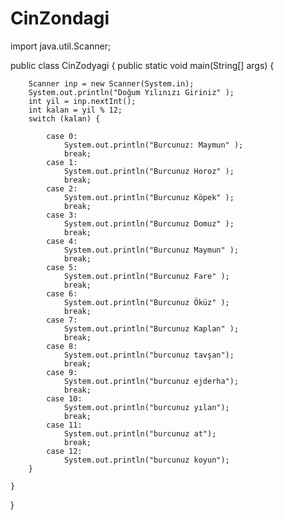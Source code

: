 # CinZondagi
import java.util.Scanner;

public class CinZodyagi {
    public static void main(String[] args) {
    
        Scanner inp = new Scanner(System.in);
        System.out.println("Doğum Yılınızı Giriniz" );
        int yil = inp.nextInt();
        int kalan = yil % 12;
        switch (kalan) {
        
            case 0:
                System.out.println("Burcunuz: Maymun" );
                break;
            case 1:
                System.out.println("Burcunuz Horoz" );
                break;
            case 2:
                System.out.println("Burcunuz Köpek" );
                break;
            case 3:
                System.out.println("Burcunuz Domuz" );
                break;
            case 4:
                System.out.println("Burcunuz Maymun" );
                break;
            case 5:
                System.out.println("Burcunuz Fare" );
                break;
            case 6:
                System.out.println("Burcunuz Öküz" );
                break;
            case 7:
                System.out.println("Burcunuz Kaplan" );
                break;
            case 8:
                System.out.println("burcunuz tavşan");
                break;
            case 9:
                System.out.println("burcunuz ejderha");
                break;
            case 10:
                System.out.println("burcunuz yılan");
                break;
            case 11:
                System.out.println("burcunuz at");
                break;
            case 12:
                System.out.println("burcunuz koyun");
        }

    }

}
